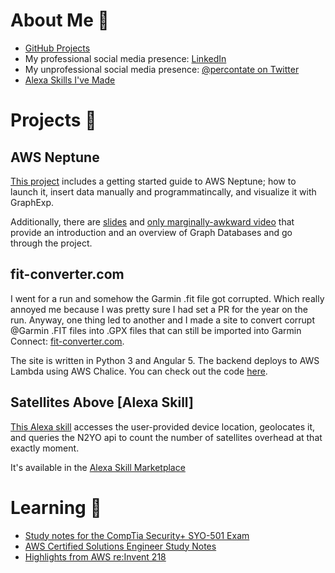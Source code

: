 # About Me :ghost:
 * [GitHub Projects](https://github.com/agussman)
 * My professional social media presence: [LinkedIn](https://www.linkedin.com/in/aaron-gussman-8612744/)
 * My unprofessional social media presence: [@percontate on Twitter](https://twitter.com/percontate)
 * [Alexa Skills I've Made](https://www.amazon.com/s?k=%40percontate&i=alexa-skills&ref=nb_sb_noss)

# Projects :hammer:

## AWS Neptune

[This project](https://github.com/agussman/coredex) includes a getting started guide to AWS Neptune; how to launch it, insert data manually and programmatincally, and visualize it with GraphExp.

Additionally, there are [slides](https://docs.google.com/presentation/d/1p1C1NOKNhbwJ3cCUqECOSXqnz-3-wlLpIjt4Ftbcc80/edit?usp=sharing) and [only marginally-awkward video](https://youtu.be/-7ukAnT51CI?t=1900) that provide an introduction and an overview of Graph Databases and go through the project.


## fit-converter.com

I went for a run and somehow the Garmin .fit file got corrupted. Which really annoyed me because I was pretty sure I had set a PR for the year on the run. Anyway, one thing led to another and I made a site to convert corrupt @Garmin .FIT files into .GPX files that can still be imported into Garmin Connect: [fit-converter.com](http://fit-converter.com).

The site is written in Python 3 and Angular 5. The backend deploys to AWS Lambda using AWS Chalice. You can check out the code [here](https://github.com/agussman/garmin-fit-fix).

## Satellites Above [Alexa Skill]

[This Alexa skill](https://github.com/agussman/satellites_above) accesses the user-provided device location, geolocates it, and queries the N2YO api to count the number of satellites overhead at that exactly moment.

It's available in the [Alexa Skill Marketplace](https://www.amazon.com/%F0%9F%8D%92-percontate-Satellites-Above/dp/B07K6M15TC/ref=sr_1_1?keywords=satellites+above&qid=1550684579&s=digital-skills&sr=1-1-catcorr)

# Learning :brain:

 * [Study notes for the CompTia Security+ SYO-501 Exam](security_plus_syo501.md)
 * [AWS Certified Solutions Engineer Study Notes](https://gist.github.com/agussman/3c61dc8dc79fcd78c56e185c556e91e7#file-aws-csa-a-notes-md)
 * [Highlights from AWS re:Invent 218](https://www.linkedin.com/pulse/aws-reinvent-2017-highlights-aaron-gussman/)
